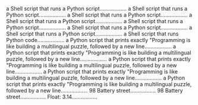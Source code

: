 a Shell script that runs a Python script..................
a Shell script that runs a Python script..................
a Shell script that runs a Python script..................
a Shell script that runs a Python script..................
a Shell script that runs a Python script..................
a Shell script that runs a Python script..................
a Shell script that runs a Python script..................
a Shell script that runs Python code..................
a Python script that prints exactly "Programming is like building a multilingual puzzle, followed by a new line..................
a Python script that prints exactly "Programming is like building a multilingual puzzle, followed by a new line..................
a Python script that prints exactly "Programming is like building a multilingual puzzle, followed by a new line..................
a Python script that prints exactly "Programming is like building a multilingual puzzle, followed by a new line..................
a Python script that prints exactly "Programming is like building a multilingual puzzle, followed by a new line..................
98 Battery street.................
98 Battery street.................
Float: 3.14.................
